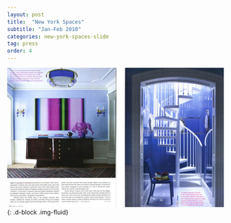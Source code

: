 ```yaml
---
layout: post
title:  "New York Spaces"
subtitle: "Jan-Feb 2010"
categories: new-york-spaces-slide
tag: press
order: 4
---
```


![New York Spaces](/images/posts/press/ny-spaces/press-ny-spaces-4.jpg){: .d-block .img-fluid}

